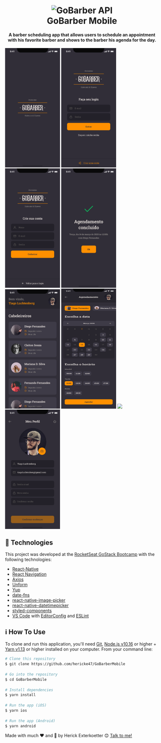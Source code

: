 <h1 align="center">
    <img alt="GoBarber API" src="https://res.cloudinary.com/dqcqifjms/image/upload/v1594050952/felipejung/gobarberlogo.svg" />
    <br>
    GoBarber Mobile
</h1>

<h4 align="center">
  A barber scheduling app that allows users to schedule an appointment with his favorite barber and shows to the barber his agenda for the day.
</h4>

<div>
  <img src="./.github/Splash.png" width="180">
  <img src="./.github/Login.png" width="180">
  <img src="./.github/Cadastrar.png" width="180">
  <img src="./.github/Concluído.png" width="180">
  <img src="./.github/Lista.png" width="180">
  <img src="./.github/Agendamento.png" width="180" height="392" >
  <img src="./.github/Concluído-1.png" width="180">
  <img src="./.github/Perfil.png" width="180">
</div>

## :rocket: Technologies

This project was developed at the [RocketSeat GoStack Bootcamp](https://rocketseat.com.br/bootcamp) with the following technologies:

-  [React-Native](https://facebook.github.io/react-native/)
-  [React Navigation](https://reactnavigation.org/)
-  [Axios](https://github.com/axios/axios)
-  [Unform](https://unform.dev/)
-  [Yup](https://github.com/jquense/yup)
-  [date-fns](https://date-fns.org/)
-  [react-native-image-picker](https://github.com/react-native-community/react-native-image-picker)
-  [react-native-datetimepicker](https://github.com/react-native-community/datetimepicker)
-  [styled-components](https://www.styled-components.com/)
-  [VS Code][vc] with [EditorConfig][vceditconfig] and [ESLint][vceslint]


## :information_source: How To Use

To clone and run this application, you'll need [Git](https://git-scm.com), [Node.js v10.16][nodejs] or higher + [Yarn v1.13][yarn] or higher installed on your computer. From your command line:

```bash
# Clone this repository
$ git clone https://github.com/hericke47/GoBarberMobile

# Go into the repository
$ cd GoBarberMobile

# Install dependencies
$ yarn install

# Run the app (iOS)
$ yarn ios

# Run the app (Android)
$ yarn android
```

Made with much :heart: and :muscle: by Herick Exterkoetter :blush: <a href="https://www.linkedin.com/in/herick-exterkoetter-197496195/">Talk to me!</a>

[nodejs]: https://nodejs.org/
[yarn]: https://yarnpkg.com/
[vc]: https://code.visualstudio.com/
[vceditconfig]: https://marketplace.visualstudio.com/items?itemName=EditorConfig.EditorConfig
[vceslint]: https://marketplace.visualstudio.com/items?itemName=dbaeumer.vscode-eslint
